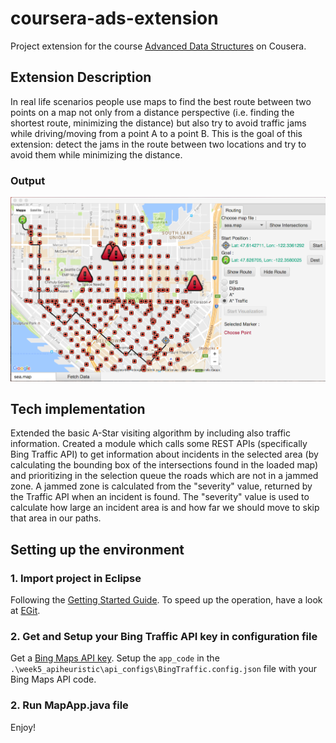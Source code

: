 # coursera-ads-extension

Project extension for the course [Advanced Data Structures](https://www.coursera.org/learn/advanced-data-structures "Advanced Data Structures") on Cousera.

## Extension Description

In real life scenarios people use maps to find the best route between two points on a map not only from a distance perspective (i.e. finding the shortest route, minimizing the distance) but also try to avoid traffic jams while driving/moving from a point A to a point B. This is the goal of this extension: detect the jams in the route between two locations and try to avoid them while minimizing the distance.

### Output

![alt tag](https://github.com/panreel/coursera-ads-extension/blob/master/ExamOutput/AStartTrafficVisualization.png)

## Tech implementation

Extended the basic A-Star visiting algorithm by including also traffic information. Created a module which calls some REST APIs (specifically Bing Traffic API) to get information about incidents in the selected area (by calculating the bounding box of the intersections found in the loaded map) and prioritizing in the selection queue the roads which are not in a jammed zone. A jammed zone is calculated from the "severity" value, returned by the Traffic API when an incident is found. The "severity" value is used to calculate how large an incident area is and how far we should move to skip that area in our paths.

## Setting up the environment

### 1. Import project in Eclipse

Following the [Getting Started Guide](https://msdn.microsoft.com/en-us/library/office/dn707383.aspx#sectionSection1 "Getting Started Guide"). To speed up the operation, have a look at [EGit](http://eclipse.github.io/ "EGit").

### 2. Get and Setup your Bing Traffic API key in configuration file

Get a [Bing Maps API key](https://msdn.microsoft.com/en-us/library/ff428642.aspx "Bing Maps API key"). Setup the `app_code` in the `.\week5_apiheuristic\api_configs\BingTraffic.config.json` file with your Bing Maps API code.

### 2. Run MapApp.java file
Enjoy!
